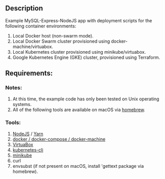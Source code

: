 
## Description

Example MySQL-Express-NodeJS app with deployment scripts for the following container environments:

1. Local Docker host (non-swarm mode).
1. Local Docker Swarm cluster provisioned using docker-machine/virtuabox.
1. Local Kubernetes cluster provisioned using minikube/virtuabox.
1. Google Kubernetes Engine (GKE) cluster, provisioned using Terraform.

## Requirements:

### Notes:
1. At this time, the example code has only been tested on Unix operating systems. 
1. All of the following tools are available on macOS via [homebrew](https://brew.sh).
 
### Tools: 
1. [NodeJS](https://nodejs.org) / [Yarn](https://yarnpkg.com)
1. [docker / docker-compose / docker-machine](https://www.docker.com/community-edition) 
1. [VirtuaBox](https://www.virtualbox.org)
1. [kubernetes-cli](https://kubernetes.io/docs/tasks/tools/install-kubectl/)
1. [minikube](https://github.com/kubernetes/minikube)
1. curl
1. envsubst (if not present on macOS, install 'gettext package via homebrew).
